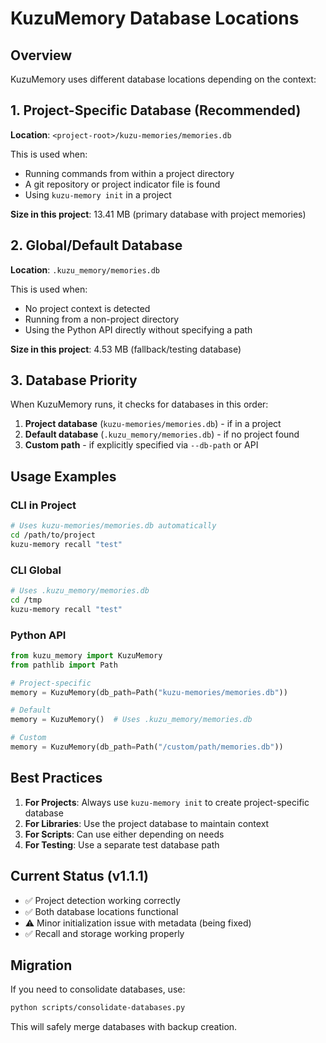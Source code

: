 # KuzuMemory Database Locations

## Overview

KuzuMemory uses different database locations depending on the context:

## 1. Project-Specific Database (Recommended)
**Location**: `<project-root>/kuzu-memories/memories.db`

This is used when:
- Running commands from within a project directory
- A git repository or project indicator file is found
- Using `kuzu-memory init` in a project

**Size in this project**: 13.41 MB (primary database with project memories)

## 2. Global/Default Database
**Location**: `.kuzu_memory/memories.db`

This is used when:
- No project context is detected
- Running from a non-project directory
- Using the Python API directly without specifying a path

**Size in this project**: 4.53 MB (fallback/testing database)

## 3. Database Priority

When KuzuMemory runs, it checks for databases in this order:
1. **Project database** (`kuzu-memories/memories.db`) - if in a project
2. **Default database** (`.kuzu_memory/memories.db`) - if no project found
3. **Custom path** - if explicitly specified via `--db-path` or API

## Usage Examples

### CLI in Project
```bash
# Uses kuzu-memories/memories.db automatically
cd /path/to/project
kuzu-memory recall "test"
```

### CLI Global
```bash
# Uses .kuzu_memory/memories.db
cd /tmp
kuzu-memory recall "test"
```

### Python API
```python
from kuzu_memory import KuzuMemory
from pathlib import Path

# Project-specific
memory = KuzuMemory(db_path=Path("kuzu-memories/memories.db"))

# Default
memory = KuzuMemory()  # Uses .kuzu_memory/memories.db

# Custom
memory = KuzuMemory(db_path=Path("/custom/path/memories.db"))
```

## Best Practices

1. **For Projects**: Always use `kuzu-memory init` to create project-specific database
2. **For Libraries**: Use the project database to maintain context
3. **For Scripts**: Can use either depending on needs
4. **For Testing**: Use a separate test database path

## Current Status (v1.1.1)

- ✅ Project detection working correctly
- ✅ Both database locations functional
- ⚠️ Minor initialization issue with metadata (being fixed)
- ✅ Recall and storage working properly

## Migration

If you need to consolidate databases, use:
```bash
python scripts/consolidate-databases.py
```

This will safely merge databases with backup creation.